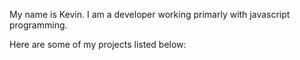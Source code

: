 My name is Kevin. I am a developer working primarly with javascript programming. 

Here are some of my projects listed below:



